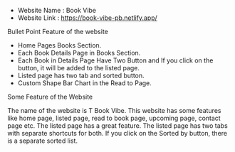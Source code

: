 - Website Name : Book Vibe
- Website Link : https://book-vibe-pb.netlify.app/

Bullet Point Feature of the website

- Home Pages Books Section.
- Each Book Details Page in Books Section.
- Each Book in Details Page Have Two Button and If you click on the button, it will be added to the listed page.
- Listed page has two tab and sorted button.
- Custom Shape Bar Chart in the Read to Page.

Some Feature of the Website

The name of the website is T Book Vibe. This website has some features like home page, listed page, read to book page, upcoming page, contact page etc. The listed page has a great feature. The listed page has two tabs with separate shortcuts for both. If you click on the Sorted by button, there is a separate sorted list.

